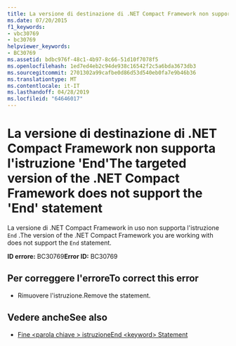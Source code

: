 ```yaml
---
title: La versione di destinazione di .NET Compact Framework non supporta l'istruzione 'End'
ms.date: 07/20/2015
f1_keywords:
- vbc30769
- bc30769
helpviewer_keywords:
- BC30769
ms.assetid: bdbc976f-48c1-4b97-8c66-51d10f7078f5
ms.openlocfilehash: 1ed7ed4eb2c94de938c16542f2c5a6bda3673db3
ms.sourcegitcommit: 2701302a99cafbe0d86d53d540eb0fa7e9b46b36
ms.translationtype: MT
ms.contentlocale: it-IT
ms.lasthandoff: 04/28/2019
ms.locfileid: "64646017"
---
```

# <a name="the-targeted-version-of-the-net-compact-framework-does-not-support-the-end-statement"></a><span data-ttu-id="0e507-102">La versione di destinazione di .NET Compact Framework non supporta l'istruzione 'End'</span><span class="sxs-lookup"><span data-stu-id="0e507-102">The targeted version of the .NET Compact Framework does not support the 'End' statement</span></span>
<span data-ttu-id="0e507-103">La versione di .NET Compact Framework in uso non supporta l'istruzione `End` .</span><span class="sxs-lookup"><span data-stu-id="0e507-103">The version of the .NET Compact Framework you are working with does not support the `End` statement.</span></span>  
  
 <span data-ttu-id="0e507-104">**ID errore:** BC30769</span><span class="sxs-lookup"><span data-stu-id="0e507-104">**Error ID:** BC30769</span></span>  
  
## <a name="to-correct-this-error"></a><span data-ttu-id="0e507-105">Per correggere l'errore</span><span class="sxs-lookup"><span data-stu-id="0e507-105">To correct this error</span></span>  
  
- <span data-ttu-id="0e507-106">Rimuovere l'istruzione.</span><span class="sxs-lookup"><span data-stu-id="0e507-106">Remove the statement.</span></span>  
  
## <a name="see-also"></a><span data-ttu-id="0e507-107">Vedere anche</span><span class="sxs-lookup"><span data-stu-id="0e507-107">See also</span></span>

- [<span data-ttu-id="0e507-108">Fine \<parola chiave > istruzione</span><span class="sxs-lookup"><span data-stu-id="0e507-108">End \<keyword> Statement</span></span>](../../visual-basic/language-reference/statements/end-keyword-statement.md)
